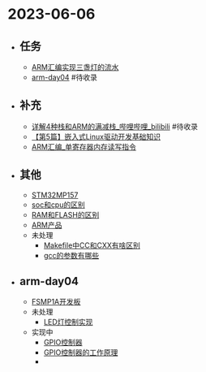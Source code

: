 # 2023-06-06

- ## 任务
	- [ARM汇编实现三盏灯的流水](../pages/ARM汇编实现三盏灯的流水.md)
	- [arm-day04](https://note.youdao.com/ynoteshare/index.html?id=ba678084632657b4fed92aa840934b0a&type=notebook&_time=1685517820375#/WEB6f5de74d99256b90fcdce83b31486103) #待收录  
- ## 补充
	- [详解4种栈和ARM的满减栈_哔哩哔哩_bilibili](https://www.bilibili.com/video/BV1tv4y1L7zK/?spm_id_from=333.880.my_history.page.click) #待收录 
	- [【第5篇】嵌入式Linux驱动开发基础知识](https://www.bilibili.com/video/BV14f4y1Q7ti/?spm_id_from=333.999.0.0&vd_source=8f0a7910abc46a7f7258da6ae2e0d504)
	- [ARM汇编_单寄存器内存读写指令](https://hqy.life/note/25jee)
- ## 其他
	- [STM32MP157](../pages/STM32MP157.md)
	- [soc和cpu的区别](../pages/soc和cpu的区别.md)
	- [RAM和FLASH的区别](../pages/RAM和FLASH的区别.md)
	- [ARM产品](../pages/ARM产品.md)
	- 未处理
		- [Makefile中CC和CXX有啥区别](../pages/Makefile中CC和CXX有啥区别.md)
		- [gcc的参数有哪些](../pages/gcc的参数有哪些.md)

- ## arm-day04
	- [FSMP1A开发板](FSMP1A开发板.md)
	- 未处理
		- [LED灯控制实现](../pages/LED灯控制实现.md)
	- 实现中
		- [GPIO控制器](../pages/GPIO控制器.md)
		- [GPIO控制器的工作原理](../pages/GPIO控制器的工作原理.md)
		- 
		

